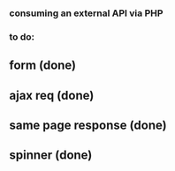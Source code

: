 ### consuming an external API via PHP

### to do:
## form (done) 
## ajax req (done)
## same page response (done)
## spinner (done)